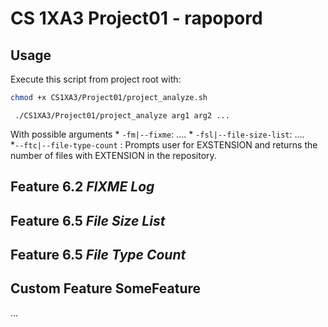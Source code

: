 #  CS 1XA3 Project01 - rapopord
## Usage
   Execute this script from project root with:
   ```bash
   chmod +x CS1XA3/Project01/project_analyze.sh
  ```
  ```
   ./CS1XA3/Project01/project_analyze arg1 arg2 ...
   ```
   With possible arguments
      * `-fm|--fixme`: .... 
      * `-fsl|--file-size-list`: ....  
      *`--ftc|--file-type-count` : Prompts user for EXSTENSION and returns the number of files with  EXTENSION in the repository.
      

## Feature 6.2 *FIXME Log*
   
## Feature 6.5 *File Size List*

## Feature 6.5 *File Type Count*

## Custom Feature SomeFeature
  ...

